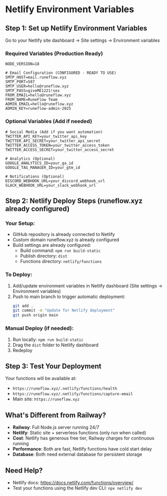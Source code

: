# Netlify Environment Variables

## Step 1: Set up Netlify Environment Variables

Go to your Netlify site dashboard → Site settings → Environment variables

### Required Variables (Production Ready)
```
NODE_VERSION=18

# Email Configuration (CONFIGURED - READY TO USE)
SMTP_HOST=mail.runeflow.xyz
SMTP_PORT=587
SMTP_USER=hello@runeflow.xyz
SMTP_PASS=giveME1221!sex
FROM_EMAIL=hello@runeflow.xyz
FROM_NAME=RuneFlow Team
ADMIN_EMAIL=hello@runeflow.xyz
ADMIN_KEY=runeflow-admin-2025
```

### Optional Variables (Add if needed)
```
# Social Media (Add if you want automation)
TWITTER_API_KEY=your_twitter_api_key
TWITTER_API_SECRET=your_twitter_api_secret
TWITTER_ACCESS_TOKEN=your_twitter_access_token
TWITTER_ACCESS_SECRET=your_twitter_access_secret

# Analytics (Optional)
GOOGLE_ANALYTICS_ID=your_ga_id
GOOGLE_TAG_MANAGER_ID=your_gtm_id

# Notifications (Optional)
DISCORD_WEBHOOK_URL=your_discord_webhook_url
SLACK_WEBHOOK_URL=your_slack_webhook_url
```

## Step 2: Netlify Deploy Steps (runeflow.xyz already configured)

### Your Setup:
- GitHub repository is already connected to Netlify
- Custom domain runeflow.xyz is already configured
- Build settings are already configured:
  - Build command: `npm run build-static`
  - Publish directory: `dist`
  - Functions directory: `netlify/functions`

### To Deploy:
1. Add/update environment variables in Netlify dashboard (Site settings → Environment variables)
2. Push to main branch to trigger automatic deployment:
   ```bash
   git add .
   git commit -m "Update for Netlify deployment"
   git push origin main
   ```

### Manual Deploy (if needed):
1. Run locally: `npm run build-static`
2. Drag the `dist` folder to Netlify dashboard
3. Redeploy

## Step 3: Test Your Deployment

Your functions will be available at:
- `https://runeflow.xyz/.netlify/functions/health`
- `https://runeflow.xyz/.netlify/functions/capture-email`
- Main site: `https://runeflow.xyz`

## What's Different from Railway?

- **Railway**: Full Node.js server running 24/7
- **Netlify**: Static site + serverless functions (only run when called)
- **Cost**: Netlify has generous free tier, Railway charges for continuous running
- **Performance**: Both are fast, Netlify functions have cold start delay
- **Database**: Both need external database for persistent storage

## Need Help?
- Netlify docs: https://docs.netlify.com/functions/overview/
- Test your functions using the Netlify dev CLI: `npx netlify dev`
